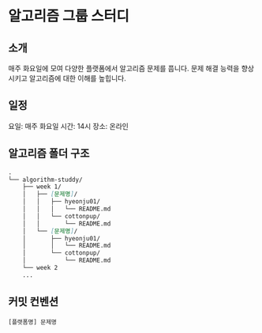 # 알고리즘 그룹 스터디
## 소개
매주 화요일에 모여 다양한 플랫폼에서 알고리즘 문제를 풉니다. 문제 해결 능력을 향상시키고 알고리즘에 대한 이해를 높힙니다. 

## 일정
요일: 매주 화요일
시간: 14시
장소: 온라인

## 알고리즘 폴더 구조
```md
.
└── algorithm-studdy/
    ├── week 1/
    │   ├── [문제명]/
    │   │   ├── hyeonju01/
    │   │   │   └── README.md
    │   │   └── cottonpup/
    │   │       └── README.md
    │   └── [문제명]/
    │       ├── hyeonju01/
    │       │   └── README.md
    │       └── cottonpup/
    │           └── README.md    
    └── week 2
    ...
```

## 커밋 컨벤션

`[플랫폼명] 문제명`
